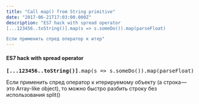 ```yaml
---
title: "Call map() from String primitive"
date: "2017-06-21T17:03:00.000Z"
description: "ES7 hack with spread operator
[...123456..toString()].map(s => s.someDo()).map(parseFloat)

Если применить спред оператор к итер"
---
```


<h4>ES7 hack with spread operator</h4>
<pre><strong>[...123456..toString()]</strong>.map(s =&gt; s.someDo()).map(parseFloat)</pre>
<p>Если применить спред оператор к итерируемому объекту (а строка — это Array-like object), то можно быстро разбить строку без использования split()</p>



